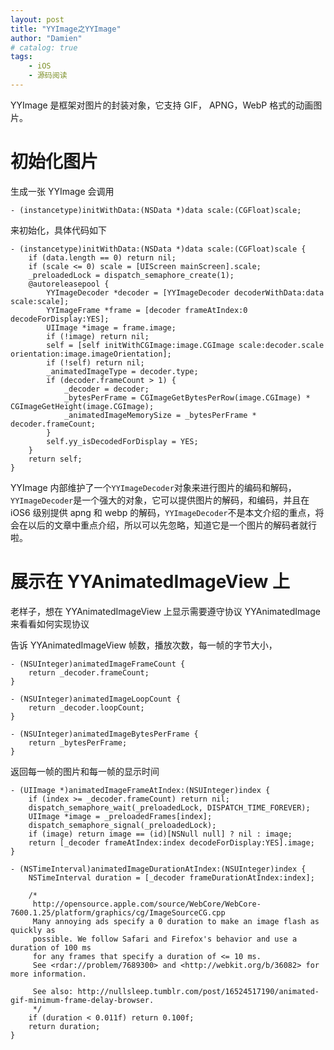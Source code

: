 ```yaml
---
layout: post
title: "YYImage之YYImage"
author: "Damien"
# catalog: true
tags:
    - iOS
    - 源码阅读
--- 
```




YYImage 是框架对图片的封装对象，它支持 GIF， APNG，WebP 格式的动画图片。

# 初始化图片
生成一张 YYImage 会调用

```
- (instancetype)initWithData:(NSData *)data scale:(CGFloat)scale;
```
来初始化，具体代码如下

```
- (instancetype)initWithData:(NSData *)data scale:(CGFloat)scale {
    if (data.length == 0) return nil;
    if (scale <= 0) scale = [UIScreen mainScreen].scale;
    _preloadedLock = dispatch_semaphore_create(1);
    @autoreleasepool {
        YYImageDecoder *decoder = [YYImageDecoder decoderWithData:data scale:scale];
        YYImageFrame *frame = [decoder frameAtIndex:0 decodeForDisplay:YES];
        UIImage *image = frame.image;
        if (!image) return nil;
        self = [self initWithCGImage:image.CGImage scale:decoder.scale orientation:image.imageOrientation];
        if (!self) return nil;
        _animatedImageType = decoder.type;
        if (decoder.frameCount > 1) {
            _decoder = decoder;
            _bytesPerFrame = CGImageGetBytesPerRow(image.CGImage) * CGImageGetHeight(image.CGImage);
            _animatedImageMemorySize = _bytesPerFrame * decoder.frameCount;
        }
        self.yy_isDecodedForDisplay = YES;
    }
    return self;
}
```
YYImage 内部维护了一个`YYImageDecoder`对象来进行图片的编码和解码，`YYImageDecoder`是一个强大的对象，它可以提供图片的解码，和编码，并且在 iOS6 级别提供 apng 和 webp 的解码，`YYImageDecoder`不是本文介绍的重点，将会在以后的文章中重点介绍，所以可以先忽略，知道它是一个图片的解码者就行啦。


# 展示在 YYAnimatedImageView 上

老样子，想在 YYAnimatedImageView 上显示需要遵守协议 YYAnimatedImage 
来看看如何实现协议

告诉 YYAnimatedImageView 帧数，播放次数，每一帧的字节大小，

```
- (NSUInteger)animatedImageFrameCount {
    return _decoder.frameCount;
}

- (NSUInteger)animatedImageLoopCount {
    return _decoder.loopCount;
}

- (NSUInteger)animatedImageBytesPerFrame {
    return _bytesPerFrame;
}
```


返回每一帧的图片和每一帧的显示时间

```
- (UIImage *)animatedImageFrameAtIndex:(NSUInteger)index {
    if (index >= _decoder.frameCount) return nil;
    dispatch_semaphore_wait(_preloadedLock, DISPATCH_TIME_FOREVER);
    UIImage *image = _preloadedFrames[index];
    dispatch_semaphore_signal(_preloadedLock);
    if (image) return image == (id)[NSNull null] ? nil : image;
    return [_decoder frameAtIndex:index decodeForDisplay:YES].image;
}

- (NSTimeInterval)animatedImageDurationAtIndex:(NSUInteger)index {
    NSTimeInterval duration = [_decoder frameDurationAtIndex:index];
    
    /*
     http://opensource.apple.com/source/WebCore/WebCore-7600.1.25/platform/graphics/cg/ImageSourceCG.cpp
     Many annoying ads specify a 0 duration to make an image flash as quickly as 
     possible. We follow Safari and Firefox's behavior and use a duration of 100 ms 
     for any frames that specify a duration of <= 10 ms.
     See <rdar://problem/7689300> and <http://webkit.org/b/36082> for more information.
     
     See also: http://nullsleep.tumblr.com/post/16524517190/animated-gif-minimum-frame-delay-browser.
     */
    if (duration < 0.011f) return 0.100f;
    return duration;
}
```



